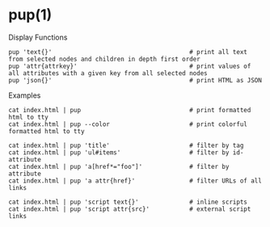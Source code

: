 # pup(1)

Display Functions

    pup 'text{}'                                      # print all text from selected nodes and children in depth first order
    pup 'attr{attrkey}'                               # print values of all attributes with a given key from all selected nodes
    pup 'json{}'                                      # print HTML as JSON

Examples

    cat index.html | pup                              # print formatted html to tty
    cat index.html | pup --color                      # print colorful formatted html to tty

    cat index.html | pup 'title'                      # filter by tag
    cat index.html | pup 'ul#items'                   # filter by id-attribute
    cat index.html | pup 'a[href*="foo"]'             # filter by attribute
    cat index.html | pup 'a attr{href}'               # filter URLs of all links

    cat index.html | pup 'script text{}'              # inline scripts
    cat index.html | pup 'script attr{src}'           # external script links
